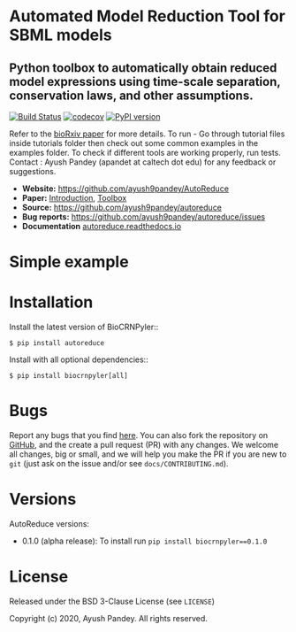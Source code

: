 # Automated Model Reduction Tool for SBML models
## Python toolbox to automatically obtain reduced model expressions using time-scale separation, conservation laws, and other assumptions.

[![Build Status](https://travis-ci.com/ayush9pandey/AutoReduce.svg?branch=master)](https://travis-ci.com/ayush9pandey/AutoReduce)
[![codecov](https://codecov.io/gh/ayush9pandey/AutoReduce/branch/master/graph/badge.svg)](https://codecov.io/gh/ayush9pandey/AutoReduce)
[![PyPI version](https://badge.fury.io/py/autoreduce.svg)](https://badge.fury.io/py/autoreduce)

Refer to the [bioRxiv paper](https://www.biorxiv.org/content/10.1101/2020.02.15.950840v2.full.pdf) for more details.
To run - Go through tutorial files inside tutorials folder then check out some common examples in the examples folder. To check if different tools are working properly, run tests. 
Contact : Ayush Pandey (apandet at caltech dot edu) for any feedback or suggestions.



- **Website:** https://github.com/ayush9pandey/AutoReduce
- **Paper:** [Introduction](https://www.biorxiv.org/content/10.1101/640276v1.full), [Toolbox](https://www.biorxiv.org/content/10.1101/2020.02.15.950840v2.full.pdf)
- **Source:** https://github.com/ayush9pandey/autoreduce
- **Bug reports:** https://github.com/ayush9pandey/autoreduce/issues
- **Documentation** [autoreduce.readthedocs.io](https://readthedocs.org/projects/autoreduce/)

# Simple example

# Installation


Install the latest version of BioCRNPyler::

    $ pip install autoreduce 

Install with all optional dependencies::

    $ pip install biocrnpyler[all]

# Bugs
Report any bugs that you find [here](https://github.com/ayush9pandey/autoreduce/issues).
You can also fork the repository on [GitHub](https://github.com/ayush9pandey/autoreduce),
and the create a pull request (PR) with any changes. We welcome all changes, big or small, and we
will help you make the PR if you are new to `git` (just ask on the issue and/or
see `docs/CONTRIBUTING.md`).

# Versions

AutoReduce versions:

* 0.1.0 (alpha release): To install run `pip install biocrnpyler==0.1.0`

# License
Released under the BSD 3-Clause License (see `LICENSE`)

Copyright (c) 2020, Ayush Pandey. All rights reserved.

